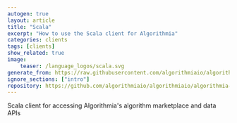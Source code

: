 ```yaml
---
autogen: true
layout: article
title: "Scala"
excerpt: "How to use the Scala client for Algorithmia"
categories: clients
tags: [clients]
show_related: true
image:
    teaser: /language_logos/scala.svg
generate_from: https://raw.githubusercontent.com/algorithmiaio/algorithmia-scala/master/README.md
ignore_sections: ["intro"]
repository: https://github.com/algorithmiaio/algorithmiaio/algorithmia-scala
---
```


Scala client for accessing Algorithmia's algorithm marketplace and data APIs

